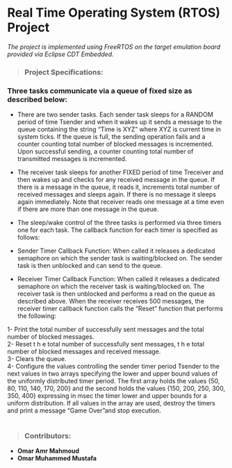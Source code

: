 # Real Time Operating System (RTOS) Project
<i>The project is implemented using FreeRTOS on the target emulation board provided via Eclipse CDT Embedded.</i>

> ### Project Specifications:

### Three tasks communicate via a queue of fixed size as described below:

* There are two sender tasks. Each sender task sleeps for a RANDOM period of time Tsender and when it 
wakes up it sends a message to the queue containing the string “Time is XYZ” where XYZ is current time in 
system ticks. If the queue is full, the sending operation fails and a counter counting total number of blocked 
messages is incremented. Upon successful sending, a counter counting total number of transmitted messages 
is incremented.

* The receiver task sleeps for another FIXED period of time Treceiver and then wakes up and checks for any 
received message in the queue. If there is a message in the queue, it reads it, increments total number of 
received messages and sleeps again. If there is no message it sleeps again immediately. Note that receiver 
reads one message at a time even if there are more than one message in the queue.

* The sleep/wake control of the three tasks is performed via three timers one for each task. The callback
function for each timer is specified as follows:

* Sender Timer Callback Function: When called it releases a dedicated semaphore on which the sender task is
waiting/blocked on. The sender task is then unblocked and can send to the queue.

* Receiver Timer Callback Function: When called it releases a dedicated semaphore on which the receiver task
is waiting/blocked on. The receiver task is then unblocked and performs a read on the queue as described
above. When the receiver receives 500 messages, the receiver timer callback function calls the “Reset”
function that performs the following:

1- Print the total number of successfully sent messages and the total number of blocked messages.<br>
2- Reset t h e total number of successfully sent messages, t h e total number of blocked messages
and received message.<br>
3- Clears the queue.<br>
4- Configure the values controlling the sender timer period Tsender to the next values in two arrays
specifying the lower and upper bound values of the uniformly distributed timer period. The first array
holds the values {50, 80, 110, 140, 170, 200} and the second holds the values {150, 200, 250, 300, 
350, 400} expressing in msec the timer lower and upper bounds for a uniform distribution.
If all values in the array are used, destroy the timers and print a message “Game Over”and stop execution.<br><br>
> ### Contributors:
   - **Omar Amr Mahmoud**
   - **Omar Muhammed Mustafa**
